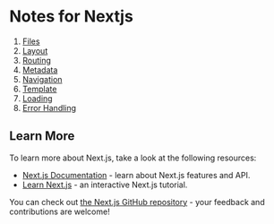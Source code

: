 # Notes for Nextjs

1. [Files](../learnnextjs/Frontend/notes/Files.md)
2. [Layout](../learnnextjs/Frontend/notes/Layout.md)
3. [Routing](../learnnextjs/Frontend/notes/Routing.md)
4. [Metadata](../learnnextjs/Frontend/notes/Metadata.md)
5. [Navigation](../learnnextjs/Frontend/notes/Navigation.md)
6. [Template](../learnnextjs/Frontend/notes/Template.md)
7. [Loading](../learnnextjs/Frontend/notes/Loading.md)
7. [Error Handling](../learnnextjs/Frontend/notes/Error-handling.md)

## Learn More

To learn more about Next.js, take a look at the following resources:

- [Next.js Documentation](https://nextjs.org/docs) - learn about Next.js features and API.
- [Learn Next.js](https://nextjs.org/learn) - an interactive Next.js tutorial.

You can check out [the Next.js GitHub repository](https://github.com/vercel/next.js/) - your feedback and contributions are welcome!

